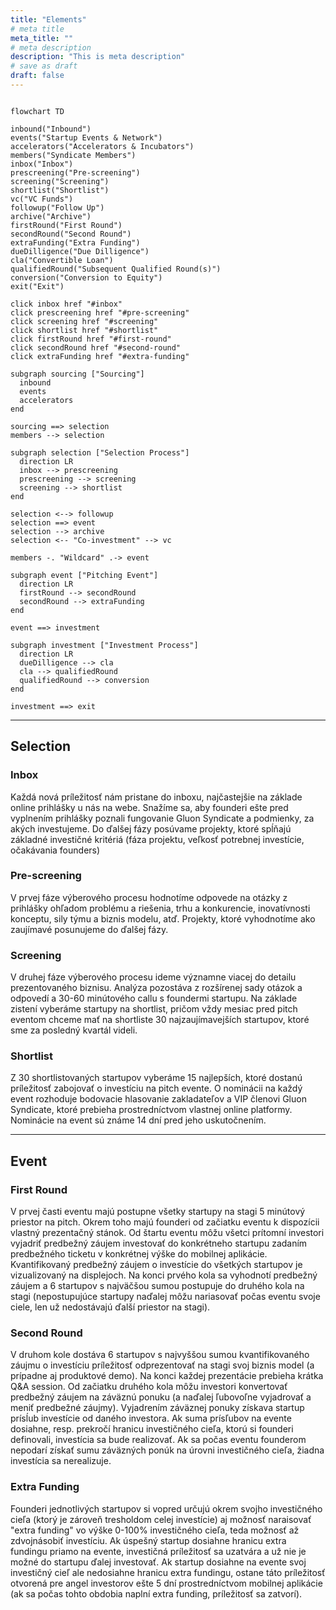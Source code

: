 ```yaml
---
title: "Elements"
# meta title
meta_title: ""
# meta description
description: "This is meta description"
# save as draft
draft: false
---
```


```mermaid

flowchart TD

inbound("Inbound")
events("Startup Events & Network")
accelerators("Accelerators & Incubators")
members("Syndicate Members")
inbox("Inbox")
prescreening("Pre-screening")
screening("Screening")
shortlist("Shortlist")
vc("VC Funds")
followup("Follow Up")
archive("Archive")
firstRound("First Round")
secondRound("Second Round")
extraFunding("Extra Funding")
dueDilligence("Due Dilligence")
cla("Convertible Loan")
qualifiedRound("Subsequent Qualified Round(s)")
conversion("Conversion to Equity")
exit("Exit")

click inbox href "#inbox"
click prescreening href "#pre-screening"
click screening href "#screening"
click shortlist href "#shortlist"
click firstRound href "#first-round"
click secondRound href "#second-round"
click extraFunding href "#extra-funding"

subgraph sourcing ["Sourcing"]
  inbound
  events
  accelerators
end

sourcing ==> selection
members --> selection

subgraph selection ["Selection Process"]
  direction LR
  inbox --> prescreening
  prescreening --> screening
  screening --> shortlist
end

selection <--> followup
selection ==> event
selection --> archive
selection <-- "Co-investment" --> vc

members -. "Wildcard" .-> event

subgraph event ["Pitching Event"]
  direction LR
  firstRound --> secondRound
  secondRound --> extraFunding
end

event ==> investment

subgraph investment ["Investment Process"]
  direction LR
  dueDilligence --> cla
  cla --> qualifiedRound
  qualifiedRound --> conversion
end

investment ==> exit    

```

<hr>

## Selection

### Inbox

Každá nová príležitosť nám pristane do inboxu, najčastejšie na základe online prihlášky u nás na webe. Snažíme sa, aby founderi ešte pred vyplnením prihlášky poznali fungovanie Gluon Syndicate a podmienky, za akých investujeme. Do ďalšej fázy posúvame projekty, ktoré spĺňajú základné investičné kritériá (fáza projektu, veľkosť potrebnej investície, očakávania founders)

### Pre-screening

V prvej fáze výberového procesu hodnotíme odpovede na otázky z prihlášky ohľadom problému a riešenia, trhu a konkurencie, inovatívnosti konceptu, sily týmu a biznis modelu, atď. Projekty, ktoré vyhodnotíme ako zaujímavé posunujeme do ďalšej fázy.

### Screening

V druhej fáze výberového procesu ideme významne viacej do detailu prezentovaného biznisu. Analýza pozostáva z rozšírenej sady otázok a odpovedí a 30-60 minútového callu s foundermi startupu. Na základe zistení vyberáme startupy na shortlist, pričom vždy mesiac pred pitch eventom chceme mať na shortliste 30 najzaujímavejších startupov, ktoré sme za posledný kvartál videli.

### Shortlist

Z 30 shortlistovaných startupov vyberáme 15 najlepších, ktoré dostanú príležitosť zabojovať o investíciu na pitch evente. O nominácii na každý event rozhoduje bodovacie hlasovanie zakladateľov a VIP členovi Gluon Syndicate, ktoré prebieha prostredníctvom vlastnej online platformy. Nominácie na event sú známe 14 dní pred jeho uskutočnením.

<hr>

## Event

### First Round

V prvej časti eventu majú postupne všetky startupy na stagi 5 minútový priestor na pitch. Okrem toho majú founderi od začiatku eventu k dispozícii vlastný prezentačný stánok. Od štartu eventu môžu všetci prítomní investori vyjadriť predbežný záujem investovať do konkrétneho startupu zadaním predbežného ticketu v konkrétnej výške do mobilnej aplikácie. Kvantifikovaný predbežný záujem o investície do všetkých startupov je vizualizovaný na displejoch. Na konci prvého kola sa vyhodnotí predbežný záujem a 6 startupov s najväčšou sumou postupuje do druhého kola na stagi (nepostupujúce startupy naďalej môžu nariasovať počas eventu svoje ciele, len už nedostávajú ďalší priestor na stagi).

### Second Round

V druhom kole dostáva 6 startupov s najvyššou sumou kvantifikovaného záujmu o investíciu príležitosť odprezentovať na stagi svoj biznis model (a prípadne aj produktové demo). Na konci každej prezentácie prebieha krátka Q&A session. Od začiatku druhého kola môžu investori  konvertovať predbežný záujem na záväznú ponuku (a naďalej ľubovoľne  vyjadrovať a meniť predbežné záujmy). Vyjadrením záväznej ponuky získava startup prísĺub investície od daného investora. Ak suma prísľubov na evente dosiahne, resp. prekročí hranicu investičného cieľa, ktorú si founderi definovali, investícia sa bude realizovať. Ak sa počas eventu founderom nepodarí získať sumu záväzných ponúk na úrovni investičného cieľa, žiadna investícia sa nerealizuje.

### Extra Funding

Founderi jednotlivých startupov si vopred určujú okrem svojho investičného cieľa (ktorý je zároveň tresholdom celej investície) aj možnosť naraisovať "extra funding" vo výške 0-100% investičného cieľa, teda možnosť až zdvojnásobiť investíciu. Ak úspešný startup dosiahne hranicu extra fundingu priamo na evente, investičná príležitosť sa uzatvára a už nie je možné do startupu ďalej investovať. Ak startup dosiahne na evente svoj investičný cieľ ale nedosiahne hranicu extra fundingu, ostane táto príležitosť otvorená pre angel investorov ešte 5 dní prostredníctvom mobilnej aplikácie (ak sa počas tohto obdobia naplní extra funding, príležitosť sa zatvorí).
